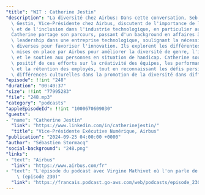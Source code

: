 ```yaml
---
"title": "WIT : Catherine Jestin"
"description": "La diversité chez Airbus: Dans cette conversation, Seb et Catherine\
  \ Gestin, Vice-Présidente chez Airbus, discutent de l'importance de la diversité\
  \ et de l'inclusion dans l'industrie technologique, en particulier au sein d'Airbus.\n\
  Catherine partage son parcours, passant d'un background en affaires à un rôle de\
  \ leadership dans une entreprise technologique, soulignant la nécessité de perspectives\
  \ diverses pour favoriser l'innovation. Ils explorent les différentes initiatives\
  \ mises en place par Airbus pour améliorer la diversité de genre, l'inclusion culturelle\
  \ et le soutien aux personnes en situation de handicap. Catherine souligne l'impact\
  \ positif de ces efforts sur la créativité des équipes, les performances de l'entreprise\
  \ et la rétention des employés, tout en reconnaissant les défis persistants et les\
  \ différences culturelles dans la promotion de la diversité dans différentes régions."
"episode": !!int "248"
"duration": "00:40:37"
"size": !!int "77995283"
"file": "248.mp3"
"category": "podcasts"
"appleEpisodeId": !!int "1000670609030"
"guests":
- "name": "Catherine Jestin"
  "link": "https://www.linkedin.com/in/catherinejestin/"
  "title": "Vice-Présidente Exécutive Numérique, Airbus"
"publication": "2024-09-25 04:00:00 +0000"
"author": "Sébastien Stormacq"
"social-background": "248.png"
"links":
- "text": "Airbus"
  "link": "https://www.airbus.com/fr"
- "text": "L'épisode du podcast avec Virgine Mathivet où l'on parle de neurodiversité\
    \ (episode 230)"
  "link": "https://francais.podcast.go-aws.com/web/podcasts/episode_230/index.html"
---
```

